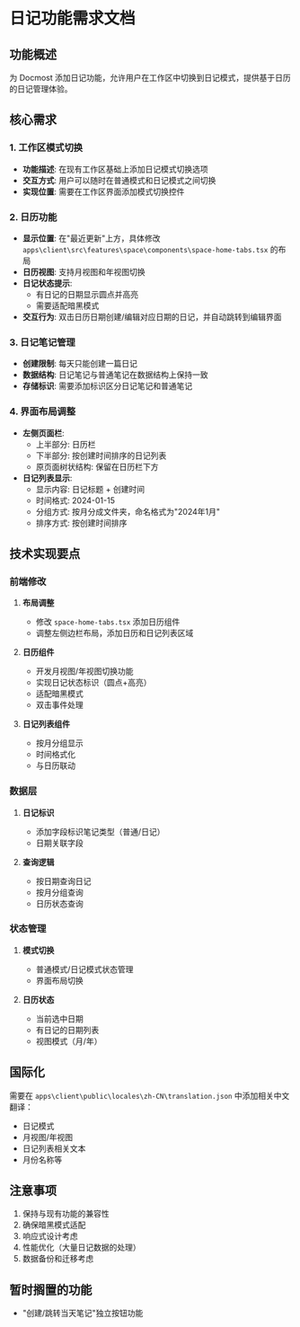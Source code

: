 # 日记功能需求文档

## 功能概述
为 Docmost 添加日记功能，允许用户在工作区中切换到日记模式，提供基于日历的日记管理体验。

## 核心需求

### 1. 工作区模式切换
- **功能描述**: 在现有工作区基础上添加日记模式切换选项
- **交互方式**: 用户可以随时在普通模式和日记模式之间切换
- **实现位置**: 需要在工作区界面添加模式切换控件

### 2. 日历功能
- **显示位置**: 在"最近更新"上方，具体修改 `apps\client\src\features\space\components\space-home-tabs.tsx` 的布局
- **日历视图**: 支持月视图和年视图切换
- **日记状态提示**: 
  - 有日记的日期显示圆点并高亮
  - 需要适配暗黑模式
- **交互行为**: 双击日历日期创建/编辑对应日期的日记，并自动跳转到编辑界面

### 3. 日记笔记管理
- **创建限制**: 每天只能创建一篇日记
- **数据结构**: 日记笔记与普通笔记在数据结构上保持一致
- **存储标识**: 需要添加标识区分日记笔记和普通笔记

### 4. 界面布局调整
- **左侧页面栏**: 
  - 上半部分: 日历栏
  - 下半部分: 按创建时间排序的日记列表
  - 原页面树状结构: 保留在日历栏下方
- **日记列表显示**:
  - 显示内容: 日记标题 + 创建时间
  - 时间格式: 2024-01-15
  - 分组方式: 按月分成文件夹，命名格式为"2024年1月"
  - 排序方式: 按创建时间排序

## 技术实现要点

### 前端修改
1. **布局调整**
   - 修改 `space-home-tabs.tsx` 添加日历组件
   - 调整左侧边栏布局，添加日历和日记列表区域

2. **日历组件**
   - 开发月视图/年视图切换功能
   - 实现日记状态标识（圆点+高亮）
   - 适配暗黑模式
   - 双击事件处理

3. **日记列表组件**
   - 按月分组显示
   - 时间格式化
   - 与日历联动

### 数据层
1. **日记标识**
   - 添加字段标识笔记类型（普通/日记）
   - 日期关联字段

2. **查询逻辑**
   - 按日期查询日记
   - 按月分组查询
   - 日历状态查询

### 状态管理
1. **模式切换**
   - 普通模式/日记模式状态管理
   - 界面布局切换

2. **日历状态**
   - 当前选中日期
   - 有日记的日期列表
   - 视图模式（月/年）

## 国际化
需要在 `apps\client\public\locales\zh-CN\translation.json` 中添加相关中文翻译：
- 日记模式
- 月视图/年视图
- 日记列表相关文本
- 月份名称等

## 注意事项
1. 保持与现有功能的兼容性
2. 确保暗黑模式适配
3. 响应式设计考虑
4. 性能优化（大量日记数据的处理）
5. 数据备份和迁移考虑

## 暂时搁置的功能
- "创建/跳转当天笔记"独立按钮功能